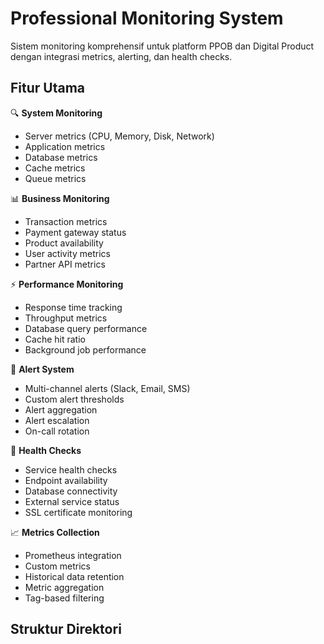 # Professional Monitoring System

Sistem monitoring komprehensif untuk platform PPOB dan Digital Product dengan integrasi metrics, alerting, dan health checks.

## Fitur Utama

🔍 **System Monitoring**
- Server metrics (CPU, Memory, Disk, Network)
- Application metrics
- Database metrics
- Cache metrics
- Queue metrics

📊 **Business Monitoring**
- Transaction metrics
- Payment gateway status
- Product availability
- User activity metrics
- Partner API metrics

⚡ **Performance Monitoring**
- Response time tracking
- Throughput metrics
- Database query performance
- Cache hit ratio
- Background job performance

🚨 **Alert System**
- Multi-channel alerts (Slack, Email, SMS)
- Custom alert thresholds
- Alert aggregation
- Alert escalation
- On-call rotation

🏥 **Health Checks**
- Service health checks
- Endpoint availability
- Database connectivity
- External service status
- SSL certificate monitoring

📈 **Metrics Collection**
- Prometheus integration
- Custom metrics
- Historical data retention
- Metric aggregation
- Tag-based filtering

## Struktur Direktori
